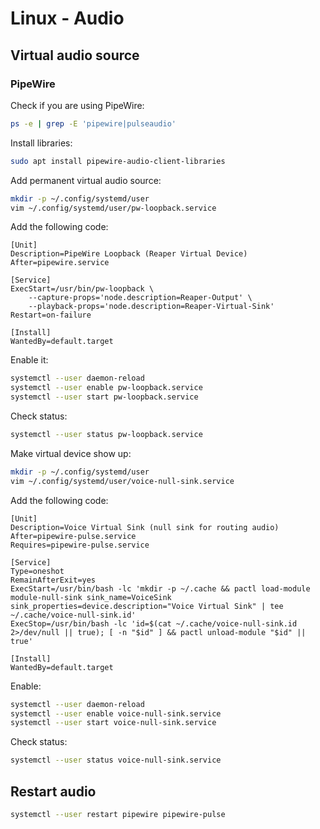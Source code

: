 # Linux - Audio

## Virtual audio source

### PipeWire

Check if you are using PipeWire:

```sh
ps -e | grep -E 'pipewire|pulseaudio'
```

Install libraries:

```sh
sudo apt install pipewire-audio-client-libraries
```

Add permanent virtual audio source:

```sh
mkdir -p ~/.config/systemd/user
vim ~/.config/systemd/user/pw-loopback.service
```

Add the following code:

```
[Unit]
Description=PipeWire Loopback (Reaper Virtual Device)
After=pipewire.service

[Service]
ExecStart=/usr/bin/pw-loopback \
    --capture-props='node.description=Reaper-Output' \
    --playback-props='node.description=Reaper-Virtual-Sink'
Restart=on-failure

[Install]
WantedBy=default.target
```

Enable it:

```sh
systemctl --user daemon-reload
systemctl --user enable pw-loopback.service
systemctl --user start pw-loopback.service
```

Check status:

```sh
systemctl --user status pw-loopback.service
```

Make virtual device show up:

```sh
mkdir -p ~/.config/systemd/user
vim ~/.config/systemd/user/voice-null-sink.service 
```

Add the following code:

```
[Unit]
Description=Voice Virtual Sink (null sink for routing audio)
After=pipewire-pulse.service
Requires=pipewire-pulse.service

[Service]
Type=oneshot
RemainAfterExit=yes
ExecStart=/usr/bin/bash -lc 'mkdir -p ~/.cache && pactl load-module module-null-sink sink_name=VoiceSink sink_properties=device.description="Voice Virtual Sink" | tee ~/.cache/voice-null-sink.id'
ExecStop=/usr/bin/bash -lc 'id=$(cat ~/.cache/voice-null-sink.id 2>/dev/null || true); [ -n "$id" ] && pactl unload-module "$id" || true'

[Install]
WantedBy=default.target
```

Enable:

```sh
systemctl --user daemon-reload
systemctl --user enable voice-null-sink.service
systemctl --user start voice-null-sink.service
```

Check status:

```sh
systemctl --user status voice-null-sink.service
```

## Restart audio

```sh
systemctl --user restart pipewire pipewire-pulse
```
